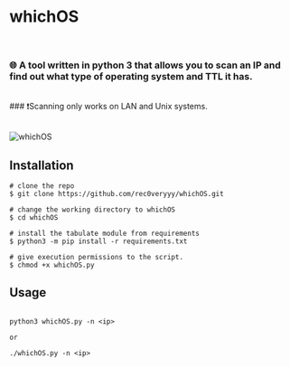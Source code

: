 # whichOS
<br>

### 🌐 A tool written in python 3 that allows you to scan an IP and find out what type of operating system and TTL it has.
<br>
### ❗Scanning only works on LAN and Unix systems.
<br><br>

![whichOS](https://i.imgur.com/HI6zd92.gif)


## Installation 

```console
# clone the repo
$ git clone https://github.com/rec0veryyy/whichOS.git

# change the working directory to whichOS
$ cd whichOS

# install the tabulate module from requirements
$ python3 -m pip install -r requirements.txt

# give execution permissions to the script. 
$ chmod +x whichOS.py 
```


## Usage



```console

python3 whichOS.py -n <ip>

or

./whichOS.py -n <ip>
```
